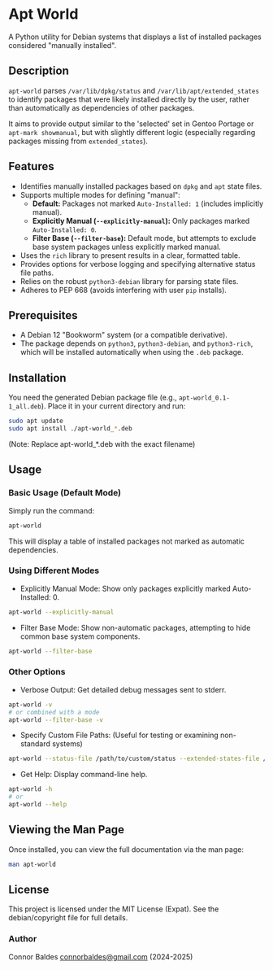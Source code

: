 # Apt World

A Python utility for Debian systems that displays a list of installed packages considered "manually installed".

## Description

`apt-world` parses `/var/lib/dpkg/status` and `/var/lib/apt/extended_states` to identify packages that were likely installed directly by the user, rather than automatically as dependencies of other packages.

It aims to provide output similar to the 'selected' set in Gentoo Portage or `apt-mark showmanual`, but with slightly different logic (especially regarding packages missing from `extended_states`).

## Features

* Identifies manually installed packages based on `dpkg` and `apt` state files.
* Supports multiple modes for defining "manual":
    * **Default:** Packages not marked `Auto-Installed: 1` (includes implicitly manual).
    * **Explicitly Manual (`--explicitly-manual`):** Only packages marked `Auto-Installed: 0`.
    * **Filter Base (`--filter-base`):** Default mode, but attempts to exclude base system packages unless explicitly marked manual.
* Uses the `rich` library to present results in a clear, formatted table.
* Provides options for verbose logging and specifying alternative status file paths.
* Relies on the robust `python3-debian` library for parsing state files.
* Adheres to PEP 668 (avoids interfering with user `pip` installs).

## Prerequisites

* A Debian 12 "Bookworm" system (or a compatible derivative).
* The package depends on `python3`, `python3-debian`, and `python3-rich`, which will be installed automatically when using the `.deb` package.

## Installation

You need the generated Debian package file (e.g., `apt-world_0.1-1_all.deb`). Place it in your current directory and run:

```bash
sudo apt update
sudo apt install ./apt-world_*.deb
```
(Note: Replace apt-world_*.deb with the exact filename)

## Usage
### Basic Usage (Default Mode)
Simply run the command:

```Bash
apt-world
```
This will display a table of installed packages not marked as automatic dependencies.

### Using Different Modes
- Explicitly Manual Mode: Show only packages explicitly marked Auto-Installed: 0.
```Bash
apt-world --explicitly-manual
```

- Filter Base Mode: Show non-automatic packages, attempting to hide common base system components.
```Bash
apt-world --filter-base
```

### Other Options
- Verbose Output: Get detailed debug messages sent to stderr.
```Bash
apt-world -v
# or combined with a mode
apt-world --filter-base -v
```

- Specify Custom File Paths: (Useful for testing or examining non-standard systems)
```Bash
apt-world --status-file /path/to/custom/status --extended-states-file /path/to/custom/extended_states
```

- Get Help: Display command-line help.
```Bash
apt-world -h
# or
apt-world --help
```

## Viewing the Man Page
Once installed, you can view the full documentation via the man page:
```Bash
man apt-world
```

## License
This project is licensed under the MIT License (Expat). See the debian/copyright file for full details.

### Author
Connor Baldes <connorbaldes@gmail.com> (2024-2025)
